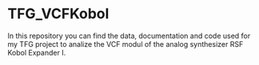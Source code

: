 # TFG_VCFKobol

In this repository you can find the data, documentation and code used for my TFG project to analize the VCF modul of the analog synthesizer RSF Kobol Expander I.
